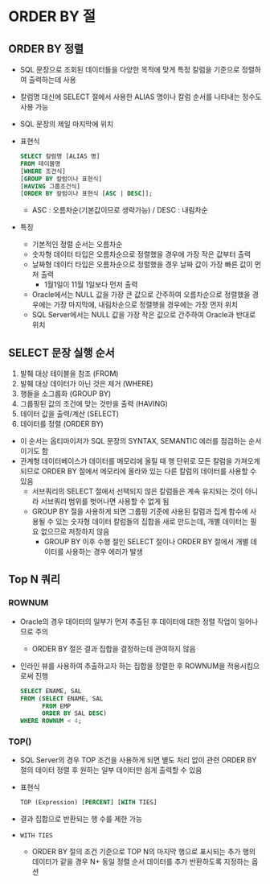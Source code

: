 # ORDER BY 절

## ORDER BY 정렬

* SQL 문장으로 조회된 데이터들을 다양한 목적에 맞게 특정 칼럼을 기준으로 정렬하여 출력하는데 사용

* 칼럼명 대신에 SELECT 절에서 사용한 ALIAS 명이나 칼럼 순서를 나타내는 정수도 사용 가능

* SQL 문장의 제일 마지막에 위치

* 표현식

  ```SQL
  SELECT 칼럼명 [ALIAS 명]
  FROM 테이블명
  [WHERE 조건식]
  [GROUP BY 칼럼이나 표현식]
  [HAVING 그룹조건식]
  [ORDER BY 칼럼이나 표현식 [ASC | DESC]];
  ```

  * ASC : 오름차순(기본값이므로 생략가능) / DESC : 내림차순

* 특징

  * 기본적인 정렬 순서는 오름차순
  * 숫자형 데이터 타입은 오름차순으로 정렬했을 경우에 가장 작은 값부터 출력
  * 날짜형 데이터 타입은 오름차순으로 정렬했을 경우 날짜 값이 가장 빠른 값이 먼저 출력
    * 1월1일이 11월 1일보다 먼저 출력
  * Oracle에서는 NULL 값을 가장 큰 값으로 간주하여 오름차순으로 정렬했을 경우에는 가장 마지막에, 내림차순으로 정렬햇을 경우에는 가장 먼저 위치
  * SQL Server에서는 NULL 값을 가장 작은 값으로 간주하여 Oracle과 반대로 위치

## SELECT 문장 실행 순서

1. 발췌 대상 테이블을 참조 (FROM)
2. 발췌 대상 데이터가 아닌 것은 제거 (WHERE)
3. 행들을 소그룹화 (GROUP BY)
4. 그룹핑된 값의 조건에 맞는 것만을 출력 (HAVING)
5. 데이터 값을 출력/계산 (SELECT)
6. 데이터를 정렬 (ORDER BY)

* 이 순서는 옵티마이저가 SQL 문장의 SYNTAX, SEMANTIC 에러를 점검하는 순서이기도 함
* 관계형 데이터베이스가 데이터를 메모리에 올릴 때 행 단위로 모든 칼럼을 가져오게 되므로
  ORDER BY 절에서 메모리에 올라와 있는 다른 칼럼의 데이터를 사용할 수 있음
  * 서브쿼리의 SELECT 절에서 선택되지 않은 칼럼들은 계속 유지되는 것이 아니라 서브쿼리 범위를 벗어나면 사용할 수 없게 됨
  * GROUP BY 절을 사용하게 되면 그룹핑 기준에 사용된 칼럼과 집계 함수에 사용될 수 있는 숫자형 데이터 칼럼들의 집합을 새로 만드는데, 개별 데이터는 필요 없으므로 저장하지 않음
    * GROUP BY 이후 수행 절인 SELECT 절이나 ORDER BY 절에서 개별 데이터를 사용하는 경우 에러가 발생

## Top N 쿼리

### ROWNUM

* Oracle의 경우 데이터의 일부가 먼저 추출된 후 데이터에 대한 정렬 작업이 일어나므로 주의

  * ORDER BY 절은 결과 집합을 결정하는데 관여하지 않음

* 인라인 뷰를 사용하여 추출하고자 하는 집합을 정렬한 후 ROWNUM을 적용시킴으로써 진행

  ```SQL
  SELECT ENAME, SAL
  FROM (SELECT ENAME, SAL
        FROM EMP
        ORDER BY SAL DESC)
  WHERE ROWNUM < 4;
  ```

### TOP()

* SQL Server의 경우 TOP 조건을 사용하게 되면 별도 처리 없이 관련 ORDER BY 절의 데이터 정렬 후 원하는 일부 데이터만 쉽게 출력할 수 있음

* 표현식

  ```SQL
  TOP (Expression) [PERCENT] [WITH TIES]
  ```

* 결과 집합으로 반환되는 행 수를 제한 가능

* `WITH TIES`

  * ORDER BY 절의 조건 기준으로 TOP N의 마지막 행으로 표시되는 추가 행의 데이터가 같을 경우 N+ 동일 정렬 순서 데이터를 추가 반환하도록 지정하는 옵션
